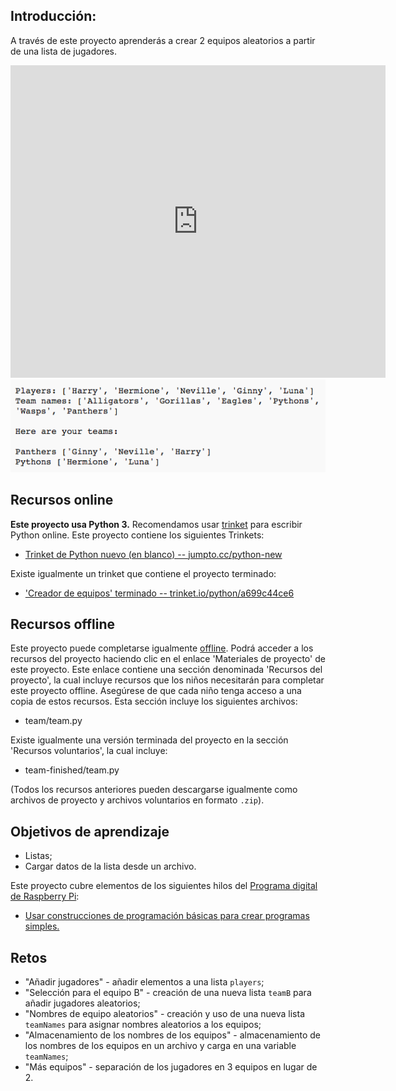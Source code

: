 ## Introducción: 
A través de este proyecto aprenderás a crear 2 equipos aleatorios a partir de una lista de jugadores.

<div class="trinket">
  <iframe src="https://trinket.io/embed/python/a699c44ce6?outputOnly=true&start=result" width="600" height="500" frameborder="0" marginwidth="0" marginheight="0" allowfullscreen>
  </iframe>
  <img src="images/team-finished.png">
</div>

## Recursos online

__Este proyecto usa Python 3.__ Recomendamos usar [trinket](https://trinket.io/) para escribir Python online. Este proyecto contiene los siguientes Trinkets:

+ [Trinket de Python nuevo (en blanco) -- jumpto.cc/python-new](http://jumpto.cc/python-new)

Existe igualmente un trinket que contiene el proyecto terminado:

+ ['Creador de equipos' terminado  -- trinket.io/python/a699c44ce6](https://trinket.io/python/a699c44ce6)

## Recursos offline
Este proyecto puede completarse igualmente [offline](https://www.codeclubprojects.org/en-GB/resources/python-working-offline/). Podrá acceder a los recursos del proyecto haciendo clic en el enlace 'Materiales de proyecto' de este proyecto. Este enlace contiene una sección denominada 'Recursos del proyecto', la cual incluye recursos que los niños necesitarán para completar este proyecto offline. Asegúrese de que cada niño tenga acceso a una copia de estos recursos. Esta sección incluye los siguientes archivos:

+ team/team.py

Existe igualmente una versión terminada del proyecto en la sección 'Recursos voluntarios', la cual incluye:

+ team-finished/team.py

(Todos los recursos anteriores pueden descargarse igualmente como archivos de proyecto y archivos voluntarios en formato `.zip`).

## Objetivos de aprendizaje
+ Listas;
+ Cargar datos de la lista desde un archivo.

Este proyecto cubre elementos de los siguientes hilos del [Programa digital de Raspberry Pi](http://rpf.io/curriculum):

+ [Usar construcciones de programación básicas para crear programas simples.](https://www.raspberrypi.org/curriculum/programming/creator)

## Retos
+ "Añadir jugadores" - añadir elementos a una lista `players`;
+ "Selección para el equipo B" - creación de una nueva lista `teamB` para añadir jugadores aleatorios;
+ "Nombres de equipo aleatorios" - creación y uso de una nueva lista `teamNames` para asignar nombres aleatorios a los equipos;
+ "Almacenamiento de los nombres de los equipos" - almacenamiento de los nombres de los equipos en un archivo y carga en una variable `teamNames`;
+ "Más equipos" - separación de los jugadores en 3 equipos en lugar de 2.
